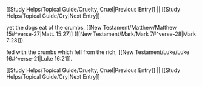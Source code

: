 [[Study Helps/Topical Guide/Cruelty, Cruel|Previous Entry]]  ||  [[Study Helps/Topical Guide/Cry|Next Entry]]

 yet the dogs eat of the crumbs, [[New Testament/Matthew/Matthew 15#^verse-27|Matt. 15:27]] ([[New Testament/Mark/Mark 7#^verse-28|Mark 7:28]]).

 fed with the crumbs which fell from the rich, [[New Testament/Luke/Luke 16#^verse-21|Luke 16:21]].

[[Study Helps/Topical Guide/Cruelty, Cruel|Previous Entry]]  ||  [[Study Helps/Topical Guide/Cry|Next Entry]]